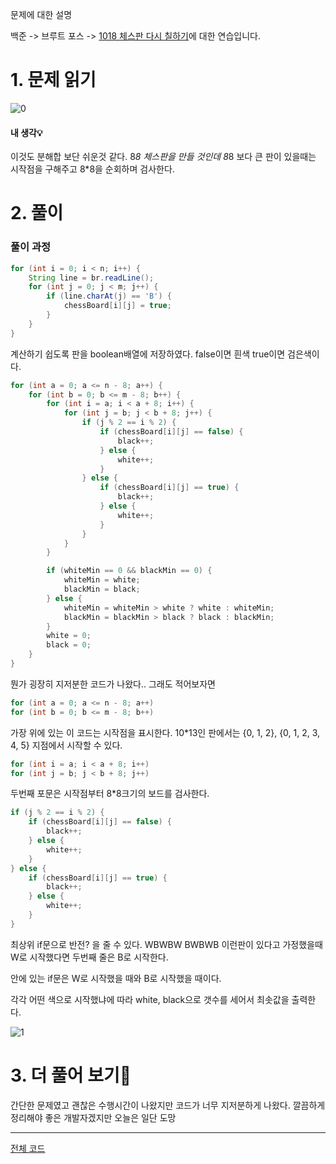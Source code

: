 문제에 대한 설명

백준 -> 브루트 포스 -> <a href="https://www.acmicpc.net/problem/1018" target="_blank">1018 체스판 다시 칠하기</a>에 대한 연습입니다.

# 1. 문제 읽기

![0](https://user-images.githubusercontent.com/45132207/104543620-33782a00-5669-11eb-8c8a-b4dea32ee8c3.PNG)
 
#### 내 생각💡

이것도 분해합 보단 쉬운것 같다.
8*8 체스판을 만들 것인데 
8*8 보다 큰 판이 있을때는 시작점을 구해주고 
8*8을 순회하며 검사한다.

# 2. 풀이

### 풀이 과정

```java
for (int i = 0; i < n; i++) {
    String line = br.readLine();
    for (int j = 0; j < m; j++) {
        if (line.charAt(j) == 'B') {
            chessBoard[i][j] = true;
        }
    }
}
```

계산하기 쉽도록 판을 boolean배열에 저장하였다.
false이면 흰색
true이면 검은색이다.

```java
for (int a = 0; a <= n - 8; a++) {
    for (int b = 0; b <= m - 8; b++) {
        for (int i = a; i < a + 8; i++) {
            for (int j = b; j < b + 8; j++) {
                if (j % 2 == i % 2) {
                    if (chessBoard[i][j] == false) {
                        black++;
                    } else {
                        white++;
                    }
                } else {
                    if (chessBoard[i][j] == true) {
                        black++;
                    } else {
                        white++;
                    }
                }
            }
        }

        if (whiteMin == 0 && blackMin == 0) {
            whiteMin = white;
            blackMin = black;
        } else {
            whiteMin = whiteMin > white ? white : whiteMin;
            blackMin = blackMin > black ? black : blackMin;
        }
        white = 0;
        black = 0;
    }
}
```

뭔가 굉장히 지저분한 코드가 나왔다..
그래도 적어보자면

```java
for (int a = 0; a <= n - 8; a++)
for (int b = 0; b <= m - 8; b++)
```

가장 위에 있는 이 코드는 시작점을 표시한다.
10*13인 판에서는 {0, 1, 2}, {0, 1, 2, 3, 4, 5} 지점에서 시작할 수 있다.

```java
for (int i = a; i < a + 8; i++)
for (int j = b; j < b + 8; j++)
```
두번째 포문은 시작점부터 8*8크기의 보드를 검사한다.

```java
if (j % 2 == i % 2) {
    if (chessBoard[i][j] == false) {
        black++;
    } else {
        white++;
    }
} else {
    if (chessBoard[i][j] == true) {
        black++;
    } else {
        white++;
    }
}
```
최상위 if문으로 반전? 을 줄 수 있다.
WBWBW
BWBWB
이런판이 있다고 가정했을때
W로 시작했다면 두번째 줄은 B로 시작한다.

안에 있는 if문은 W로 시작했을 때와 B로 시작했을 때이다.

각각 어떤 색으로 시작했냐에 따라 white, black으로 갯수를 세어서
최솟값을 출력한다.

![1](https://user-images.githubusercontent.com/45132207/104543624-34a95700-5669-11eb-9a70-d3528bc1df00.PNG)

# 3. 더 풀어 보기🚨

간단한 문제였고 괜찮은 수행시간이 나왔지만 코드가 너무 지저분하게 나왔다.
깔끔하게 정리해야 좋은 개발자겠지만 오늘은 일단 도망

---
<a href="https://github.com/azqazq195/coding_teset/blob/master/src.Baekjun/RepaintChessBoard.java" target="_blank">전체 코드</a>
